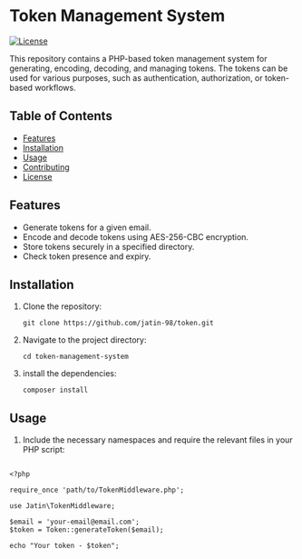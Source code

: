 # Token Management System

[![License](https://img.shields.io/badge/license-MIT-blue.svg)](https://github.com/your-username/token-management-system/blob/main/LICENSE)

This repository contains a PHP-based token management system for generating, encoding, decoding, and managing tokens. The tokens can be used for various purposes, such as authentication, authorization, or token-based workflows.

## Table of Contents

- [Features](#features)
- [Installation](#installation)
- [Usage](#usage)
- [Contributing](#contributing)
- [License](#license)

## Features

- Generate tokens for a given email.
- Encode and decode tokens using AES-256-CBC encryption.
- Store tokens securely in a specified directory.
- Check token presence and expiry.

## Installation

1. Clone the repository:

   ```shell
   git clone https://github.com/jatin-98/token.git

2. Navigate to the project directory:
   ```shell 
   cd token-management-system

3. install the dependencies:
   ```shel 
   composer install
   
## Usage

1. Include the necessary namespaces and require the relevant files in your PHP script:

```shel 

<?php

require_once 'path/to/TokenMiddleware.php';

use Jatin\TokenMiddleware;

$email = 'your-email@email.com';
$token = Token::generateToken($email);

echo "Your token - $token";

